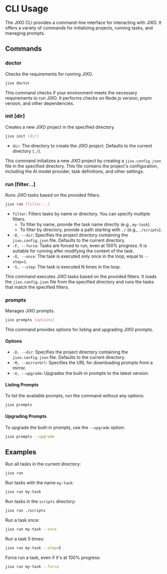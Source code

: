 # CLI Usage

The JIXO CLI provides a command-line interface for interacting with JIXO. It offers a variety of commands for initializing projects, running tasks, and managing prompts.

## Commands

### doctor

Checks the requirements for running JIXO.

```bash
jixo doctor
```

This command checks if your environment meets the necessary requirements to run JIXO. It performs checks on Node.js version, pnpm version, and other dependencies.

### init [dir]

Creates a new JIXO project in the specified directory.

```bash
jixo init [dir]
```

- `dir`: The directory to create the JIXO project. Defaults to the current directory (`./`).

This command initializes a new JIXO project by creating a `jixo.config.json` file in the specified directory. This file contains the project's configuration, including the AI model provider, task definitions, and other settings.

### run [filter...]

Runs JIXO tasks based on the provided filters.

```bash
jixo run [filter...]
```

- `filter`: Filters tasks by name or directory. You can specify multiple filters.
  - To filter by name, provide the task name directly (e.g., `my-task`).
  - To filter by directory, provide a path starting with `./` (e.g., `./scripts`).
- `-D, --dir`: Specifies the project directory containing the `jixo.config.json` file. Defaults to the current directory.
- `-F, --force`: Tasks are forced to run, even at 100% progress. It is suitable for running after modifying the content of the task.
- `-O, --once`: The task is executed only once in the loop, equal to `--step=1`.
- `-S, --step`: The task is executed N times in the loop.

This command executes JIXO tasks based on the provided filters. It loads the `jixo.config.json` file from the specified directory and runs the tasks that match the specified filters.

### prompts

Manages JIXO prompts.

```bash
jixo prompts [options]
```

This command provides options for listing and upgrading JIXO prompts.

#### Options

- `-D, --dir`: Specifies the project directory containing the `jixo.config.json` file. Defaults to the current directory.
- `-M, --mirrorUrl`: Specifies the URL for downloading prompts from a mirror.
- `-U, --upgrade`: Upgrades the built-in prompts to the latest version.

#### Listing Prompts

To list the available prompts, run the command without any options:

```bash
jixo prompts
```

#### Upgrading Prompts

To upgrade the built-in prompts, use the `--upgrade` option:

```bash
jixo prompts --upgrade
```

## Examples

Run all tasks in the current directory:

```bash
jixo run
```

Run tasks with the name `my-task`:

```bash
jixo run my-task
```

Run tasks in the `scripts` directory:

```bash
jixo run ./scripts
```

Run a task once:

```bash
jixo run my-task --once
```

Run a task 5 times:

```bash
jixo run my-task --step=5
```

Force run a task, even if it's at 100% progress:

```bash
jixo run my-task --force
```